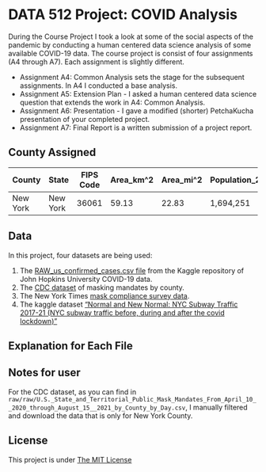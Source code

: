 # DATA 512 Project: COVID Analysis 
During the Course Project I took a look at some of the social aspects of the pandemic by conducting a human centered data science analysis of some available COVID-19 data. The course project is consist of four assignments (A4 through A7). Each assignment is slightly different. 
* Assignment A4: Common Analysis sets the stage for the subsequent assignments. In A4 I conducted a base analysis. 
* Assignment A5: Extension Plan - I asked a human centered data science question that extends the work in A4: Common Analysis. 
* Assignment A6: Presentation - I gave a modified (shorter) PetchaKucha presentation of your completed project.
* Assignment A7: Final Report is a written submission of a project report.

## County Assigned 
| County   | State    | FIPS Code |  Area_km^2 | Area_mi^2 | Population_2020_Census | Population_Increase_from_2010 | County Seat   |
| ---------| -------- | ----------| ---------- | --------- | ---------------------- | ----------------------------- | ------------- |
| New York | New York |   36061   |   59.13	   |   22.83   |       1,694,251        |           108,378             | Manhattan, NYC|

## Data
In this project, four datasets are being used:
1. The [RAW_us_confirmed_cases.csv file](https://www.kaggle.com/antgoldbloom/covid19-data-from-john-hopkins-university?select=RAW_us_confirmed_cases.csv) from the Kaggle repository of John Hopkins University COVID-19 data. 
2. The [CDC dataset](https://data.cdc.gov/Policy-Surveillance/U-S-State-and-Territorial-Public-Mask-Mandates-Fro/62d6-pm5i) of masking mandates by county. 
3. The New York Times [mask compliance survey data](https://github.com/nytimes/covid-19-data/tree/master/mask-use).  
4. The kaggle dataset [“Normal and New Normal: NYC Subway Traffic 2017-21 (NYC subway traffic before, during and after the covid lockdown)”](https://www.kaggle.com/eddeng/nyc-subway-traffic-data-20172021) 


## Explanation for Each File



## Notes for user
For the CDC dataset, as you can find in `raw/raw/U.S._State_and_Territorial_Public_Mask_Mandates_From_April_10__2020_through_August_15__2021_by_County_by_Day.csv`, I manually filtered and download the data that is only for New York County. 

## License
This project is under [The MIT License](https://opensource.org/licenses/MIT)


